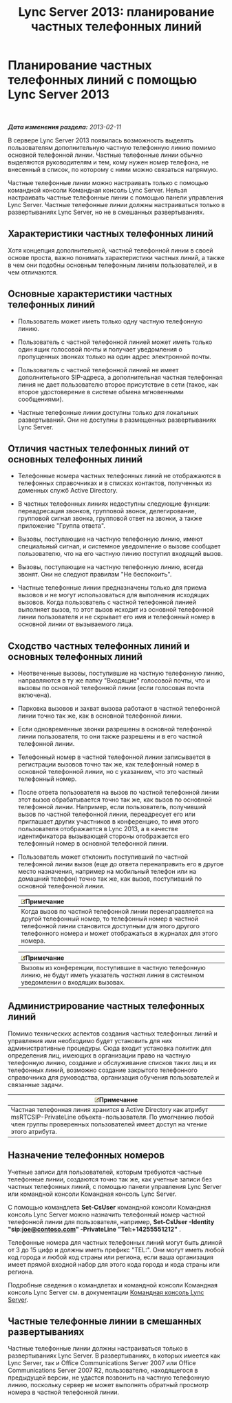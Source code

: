 ﻿---
title: 'Lync Server 2013: планирование частных телефонных линий'
TOCTitle: Планирование частных телефонных линий
ms:assetid: 9cc4f9e1-7b7a-4699-bd05-f16669ef2d21
ms:mtpsurl: https://technet.microsoft.com/ru-ru/library/Gg412728(v=OCS.15)
ms:contentKeyID: 49310657
ms.date: 05/19/2016
mtps_version: v=OCS.15
ms.translationtype: HT
---

# Планирование частных телефонных линий с помощью Lync Server 2013

 

_**Дата изменения раздела:** 2013-02-11_

В сервере Lync Server 2013 появилась возможность выделять пользователям дополнительную частную телефонную линию помимо основной телефонной линии. Частные телефонные линии обычно выделяются руководителям и тем, кому нужен номер телефона, не внесенный в список, по которому с ними можно связаться напрямую.

Частные телефонные линии можно настраивать только с помощью командной консоли Командная консоль Lync Server. Нельзя настраивать частные телефонные линии с помощью панели управления Lync Server. Частные телефонные линии должны настраиваться только в развертываниях Lync Server, но не в смешанных развертываниях.

## Характеристики частных телефонных линий

Хотя концепция дополнительной, частной телефонной линии в своей основе проста, важно понимать характеристики частных линий, а также в чем они подобны основным телефонным линиям пользователей, и в чем отличаются.

## Основные характеристики частных телефонных линий

  - Пользователь может иметь только одну частную телефонную линию.

  - Пользователь с частной телефонной линией может иметь только один ящик голосовой почты и получает уведомления о пропущенных звонках только на один адрес электронной почты.

  - Пользователь с частной телефонной линией не имеет дополнительного SIP-адреса, а дополнительная частная телефонная линия не дает пользователю второе присутствие в сети (такое, как второе удостоверение в системе обмена мгновенными сообщениями).

  - Частные телефонные линии доступны только для локальных развертываний. Они не доступны в размещенных развертываниях Lync Server.

## Отличия частных телефонных линий от основных телефонных линий

  - Телефонные номера частных телефонных линий не отображаются в телефонных справочниках и в списках контактов, полученных из доменных служб Active Directory.

  - В частных телефонных линиях недоступны следующие функции: переадресация звонков, групповой звонок, делегирование, групповой сигнал звонка, групповой ответ на звонки, а также приложение "Группа ответа".

  - Вызовы, поступающие на частную телефонную линию, имеют специальный сигнал, и системное уведомление о вызове сообщает пользователю, что на его частную линию поступил входящий вызов.

  - Вызовы, поступающие на частную телефонную линию, всегда звонят. Они не следуют правилам "Не беспокоить".

  - Частные телефонные линии предназначены только для приема вызовов и не могут использоваться для выполнения исходящих вызовов. Когда пользователь с частной телефонной линией выполняет вызов, то этот вызов исходит из основной телефонной линии пользователя и не скрывает его имя и телефонный номер в основной линии от вызываемого лица.

## Сходство частных телефонных линий и основных телефонных линий

  - Неотвеченные вызовы, поступившие на частную телефонную линию, направляются в ту же папку "Входящие" голосовой почты, что и вызовы по основной телефонной линии (если голосовая почта включена).

  - Парковка вызовов и захват вызова работают в частной телефонной линии точно так же, как в основной телефонной линии.

  - Если одновременные звонки разрешены в основной телефонной линии пользователя, то они также разрешены и в его частной телефонной линии.

  - Телефонный номер в частной телефонной линии записывается в регистрации вызовов точно так же, как телефонный номер в основной телефонной линии, но с указанием, что это частный телефонный номер.

  - После ответа пользователя на вызов по частной телефонной линии этот вызов обрабатывается точно так же, как вызов по основной телефонной линии. Например, если пользователь, получивший вызов по частной телефонной линии, переадресует его или приглашает других участников в конференцию, то имя этого пользователя отображается в Lync 2013, а в качестве идентификатора вызывающей стороны отображается его телефонный номер в основной телефонной линии.

  - Пользователь может отклонить поступивший по частной телефонной линии вызов (еще до ответа перенаправить его в другое место назначения, например на мобильный телефон или на домашний телефон) точно так же, как вызов, поступивший по основной телефонной линии.
    
    <table>
    <thead>
    <tr class="header">
    <th><img src="images/Gg398412.note(OCS.15).gif" title="note" alt="note" />Примечание</th>
    </tr>
    </thead>
    <tbody>
    <tr class="odd">
    <td>Когда вызов по частной телефонной линии перенаправляется на другой телефонный номер, то телефонный номер в частной телефонной линии становится доступным для этого другого телефонного номера и может отображаться в журналах для этого номера.</td>
    </tr>
    </tbody>
    </table>
    
    <table>
    <thead>
    <tr class="header">
    <th><img src="images/Gg398412.note(OCS.15).gif" title="note" alt="note" />Примечание</th>
    </tr>
    </thead>
    <tbody>
    <tr class="odd">
    <td>Вызовы из конференции, поступившие в частную телефонную линию, не будут иметь указатель <em>частная линия</em> в системном уведомлении о входящих вызовах.</td>
    </tr>
    </tbody>
    </table>


## Администрирование частных телефонных линий

Помимо технических аспектов создания частных телефонных линий и управления ими необходимо будет установить для них административные процедуры. Сюда входит установка политик для определения лиц, имеющих в организации право на частную телефонную линию, создание и обслуживание списков таких лиц и их телефонных линий, возможно создание закрытого телефонного справочника для руководства, организация обучения пользователей и связанные задачи.

<table>
<thead>
<tr class="header">
<th><img src="images/Gg398412.note(OCS.15).gif" title="note" alt="note" />Примечание</th>
</tr>
</thead>
<tbody>
<tr class="odd">
<td>Частная телефонная линия хранится в Active Directory как атрибут msRTCSIP-PrivateLine объекта-пользователя. По умолчанию любой член группы проверенных пользователей имеет доступ на чтение этого атрибута.</td>
</tr>
</tbody>
</table>


## Назначение телефонных номеров

Учетные записи для пользователей, которым требуются частные телефонные линии, создаются точно так же, как учетные записи без частных телефонных линий, с помощью панели управления Lync Server или командной консоли Командная консоль Lync Server.

С помощью командлета **Set-CsUser** командной консоли Командная консоль Lync Server можно назначить телефонный номер частной телефонной линии для пользователя, например, **Set-CsUser -Identity "sip:joe@contoso.com" -PrivateLine "Tel:+14255551212"** .

Телефонные номера для частных телефонных линий могут быть длиной от 3 до 15 цифр и должны иметь префикс "TEL:". Они могут иметь любой код города и любой код страны или региона, если ваша организация имеет прямой входной набор для этого кода города и кода страны или региона.

Подробные сведения о командлетах и командной консоли Командная консоль Lync Server см. в документации [Командная консоль Lync Server](lync-server-2013-lync-server-management-shell.md).

## Частные телефонные линии в смешанных развертываниях

Частные телефонные линии должны настраиваться только в развертываниях Lync Server. В развертываниях, в которых имеется как Lync Server, так и Office Communications Server 2007 или Office Communications Server 2007 R2, пользователю, находящегося в предыдущей версии, не удастся позвонить на частную телефонную линию, поскольку сервер не может выполнять обратный просмотр номера в частной телефонной линии.

